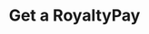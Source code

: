 ---
title: Get a RoyaltyPay
excerpt: Retrieve a RoyaltyPay
api:
  file: swagger.yaml
  operationId: get_api-v2-royalties-payments-royaltypayid
hidden: false
---
